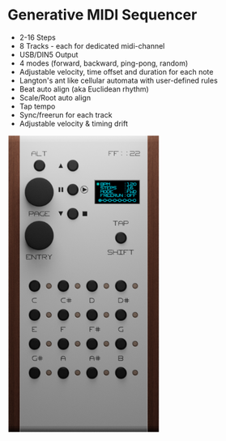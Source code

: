 # Generative MIDI Sequencer
- 2-16 Steps
- 8 Tracks - each for dedicated midi-channel
- USB/DIN5 Output
- 4 modes (forward, backward, ping-pong, random)
- Adjustable velocity, time offset and duration for each note
- Langton's ant like cellular automata with user-defined rules
- Beat auto align (aka Euclidean rhythm)
- Scale/Root auto align
- Tap tempo
- Sync/freerun for each track
- Adjustable velocity & timing drift


<a href="./hardware/front.png"><img width=300 src="./hardware/front.png"/></a>